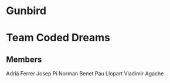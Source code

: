 # Gunbird

# Team Coded Dreams
## Members
Adrià Ferrer
Josep Pi
Norman Benet
Pau Llopart
Vladimir Agache
